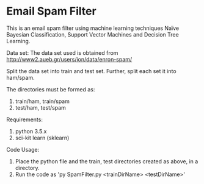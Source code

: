 # Email Spam Filter
This is an email spam filter using machine learning techniques Naïve Bayesian Classification, Support Vector Machines and Decision Tree Learning. 

Data set:
The data set used is obtained from http://www2.aueb.gr/users/ion/data/enron-spam/

Split the data set into train and test set. Further, split each set it into ham/spam.

The directories must be formed as:
1. train/ham, train/spam
2. test/ham, test/spam

Requirements:
1. python 3.5.x
2. sci-kit learn (sklearn)

Code Usage:
1. Place the python file and the train, test directories created as above, in a directory.
2. Run the code as 'py SpamFilter.py \<trainDirName\> \<testDirName\>'
